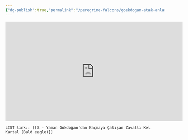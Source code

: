 ```yaml
---
{"dg-publish":true,"permalink":"/peregrine-falcons/goekdogan-atak-anlari-0/3-yaman-goekdogan-dan-kacmaya-calisan-zavalli-kel-kartal-bald-eagle/","updated":"2024-09-21T16:43:06.341+03:00"}
---
```


<iframe width="560" height="315" src="https://www.youtube.com/embed/9En6iz_6KKY?si=NuH24dF42x7L8VkU" title="YouTube video player" frameborder="0" allow="accelerometer; autoplay; clipboard-write; encrypted-media; gyroscope; picture-in-picture; web-share" referrerpolicy="strict-origin-when-cross-origin" allowfullscreen></iframe>

`LIST link:: [[3 - Yaman Gökdoğan'dan Kaçmaya Çalışan Zavallı Kel Kartal (Bald eagle)]] `

